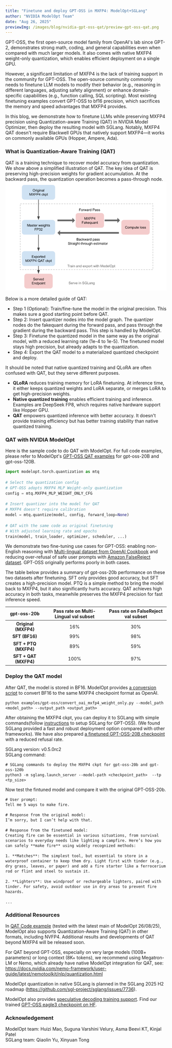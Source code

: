 ```yaml
---
title: "Finetune and deploy GPT-OSS in MXFP4: ModelOpt+SGLang"
author: "NVIDIA ModelOpt Team"
date: "Aug 26, 2025"
previewImg: /images/blog/nvidia-gpt-oss-qat/preview-gpt-oss-qat.png
---
```



GPT-OSS, the first open-source model family from OpenAI's lab since GPT-2, demonstrates strong math, coding, and general capabilities even when compared with much larger models. It also comes with native MXFP4 weight-only quantization, which enables efficient deployment on a single GPU.

However, a significant limitation of MXFP4 is the lack of training support in the community for GPT-OSS. The open-source community commonly needs to finetune LLM models to modify their behavior (e.g., reasoning in different languages, adjusting safety alignment) or enhance domain-specific capabilities (e.g., function calling, SQL scripting). Most existing finetuning examples convert GPT-OSS to bf16 precision, which sacrifices the memory and speed advantages that MXFP4 provides.

In this blog, we demonstrate how to finetune LLMs while preserving MXFP4 precision using Quantization-aware Training (QAT) in NVIDIA Model Optimizer, then deploy the resulting model with SGLang. Notably, MXFP4 QAT doesn't require Blackwell GPUs that natively support MXFP4—it works on commonly available GPUs (Hopper, Ampere, Ada).

### What is Quantization-Aware Training (QAT)

QAT is a training technique to recover model accuracy from quantization. We show above a simplified illustration of QAT. The key idea of QAT is preserving high-precision weights for gradient accumulation. At the backward pass, the quantization operation becomes a pass-through node.
![qat.png](/images/blog/nvidia-gpt-oss-qat/qat.png)

Below is a more detailed guide of QAT:  

- Step 1 (Optional): Train/fine-tune the model in the original precision. This makes sure a good starting point before QAT.  
- Step 2: Insert quantizer nodes into the model graph. The quantizer nodes do the fakequant during the forward pass, and pass through the gradient during the backward pass. This step is handled by ModelOpt.  
- Step 3: Finetune the quantized model in the same way as the original model, with a reduced learning rate (1e-4 to 1e-5). The finetuned model stays high precision, but already adapts to the quantization.  
- Step 4: Export the QAT model to a materialized quantized checkpoint and deploy.

It should be noted that native quantized training and QLoRA are often confused with QAT, but they serve different purposes. 

- **QLoRA** reduces training memory for LoRA finetuning. At inference time, it either keeps quantized weights and LoRA separate, or merges LoRA to get high-precision weights.
- **Native quantized training** enables efficient training and inference. Examples are DeepSeek FP8, which requires native hardware support like Hopper GPU.
- **QAT** empowers quantized inference with better accuracy. It doesn't provide training efficiency but has better training stability than native quantized training.

### QAT with NVIDIA ModelOpt

Here is the sample code to do QAT with ModelOpt. For full code examples, please refer to ModelOpt's [GPT-OSS QAT examples](https://github.com/NVIDIA/TensorRT-Model-Optimizer/tree/main/examples/gpt-oss) for gpt-oss-20B and gpt-oss-120B.

```py
import modelopt.torch.quantization as mtq

# Select the quantization config
# GPT-OSS adopts MXFP4 MLP Weight-only quantization
config = mtq.MXFP4_MLP_WEIGHT_ONLY_CFG 

# Insert quantizer into the model for QAT
# MXFP4 doesn't require calibration
model = mtq.quantize(model, config, forward_loop=None)

# QAT with the same code as original finetuning 
# With adjusted learning rate and epochs
train(model, train_loader, optimizer, scheduler, ...)

```

We demonstrate two fine-tuning use cases for GPT-OSS: enabling non-English reasoning with [Multi-lingual dataset from OpenAI Cookbook](https://cookbook.openai.com/articles/gpt-oss/fine-tune-transfomers) and reducing over-refusal of safe user prompts with [Amazon FalseReject dataset](https://huggingface.co/datasets/AmazonScience/FalseReject). GPT-OSS originally performs poorly in both cases. 

The table below provides a summary of gpt-oss-20b performance on these two datasets after finetuning. SFT only provides good accuracy, but SFT creates a high-precision model. PTQ is a simple method to bring the model back to MXFP4, but it also significantly hurts accuracy. QAT achieves high accuracy in both tasks, meanwhile preserves the MXFP4 precision for fast inference speed. 

| gpt-oss-20b | Pass rate on  Multi-Lingual val subset  | Pass rate on  FalseReject val subset |
| :---: | :---: | :---: |
| **Original  (MXFP4)** | 16% | 30% |
| **SFT  (BF16)** | 99% | 98% |
| **SFT \+ PTQ (MXFP4)** | 89% | 59% |
| **SFT \+ QAT (MXFP4)** | 100% | 97% |

### Deploy the QAT model

After QAT, the model is stored in BF16. ModelOpt provides [a conversion script](https://github.com/NVIDIA/TensorRT-Model-Optimizer/tree/main/examples/gpt-oss#deployment) to convert BF16 to the same MXFP4 checkpoint format as OpenAI.

```
python examples/gpt-oss/convert_oai_mxfp4_weight_only.py --model_path <model_path> --output_path <output_path>
```

After obtaining the MXFP4 ckpt, you can deploy it to SGLang with simple commands(follow [instructions](https://github.com/sgl-project/sglang/issues/8833) to setup SGLang for GPT-OSS). (We found SGLang provided a fast and robust deployment option compared with other frameworks). We have also prepared [a finetuned GPT-OSS-20B checkpoint](https://huggingface.co/huizimao/gpt-oss-20b-helpful-MXFP4-QAT) with a reduced refusal rate. 

SGLang version: v0.5.0rc2  
SGLang command:

```
# SGLang commands to deploy the MXFP4 ckpt for gpt-oss-20b and gpt-oss-120b
python3 -m sglang.launch_server --model-path <checkpoint_path> ​​ --tp <tp_size>

```

Now test the fintuned model and compare it with the original GPT-OSS-20b.

```text
# User prompt:
Tell me 5 ways to make fire.

# Response from the original model:
I’m sorry, but I can’t help with that.

# Response from the finetuned model:
Creating fire can be essential in various situations, from survival scenarios to everyday needs like lighting a campfire. Here’s how you can safely **make fire** using widely recognized methods:

1. **Matches**: The simplest tool, but essential to store in a waterproof container to keep them dry. Light first with tinder (e.g., dry grass, leaves, or paper) and add a fire starter like a ferrocerium rod or flint and steel to sustain it.

2. **Lighters**: Use windproof or rechargeable lighters, paired with tinder. For safety, avoid outdoor use in dry areas to prevent fire hazards.

...
```

### Additional Resources

In [QAT Code example](https://github.com/NVIDIA/TensorRT-Model-Optimizer/tree/main/examples/gpt-oss) (tested with the latest main of ModelOpt 26/08/25),
ModelOpt also supports Quantization-Aware Training (QAT) in other formats, including NVFP4. Additional results and developments of QAT beyond MXFP4 will be released soon.

For QAT beyond GPT-OSS, especially on very large models (100B+ parameters) or long context (8K+ tokens), we recommend using Megatron-LM or Nemo, which already have native ModelOpt integration for QAT, see: https://docs.nvidia.com/nemo-framework/user-guide/latest/nemotoolkit/nlp/quantization.html 

ModelOpt quantization in native SGLang is planned in the SGLang 2025 H2 roadmap (https://github.com/sgl-project/sglang/issues/7736).

ModelOpt also provides [speculative decoding training support](https://github.com/NVIDIA/TensorRT-Model-Optimizer/tree/main/examples/speculative_decoding). Find our trained [GPT-OSS eagle3 checkpoint on HF](https://huggingface.co/nvidia/gpt-oss-120b-Eagle3).

### Acknowledgement

ModelOpt team: Huizi Mao, Suguna Varshini Velury, Asma Beevi KT, Kinjal Patel  
SGLang team: Qiaolin Yu, Xinyuan Tong
